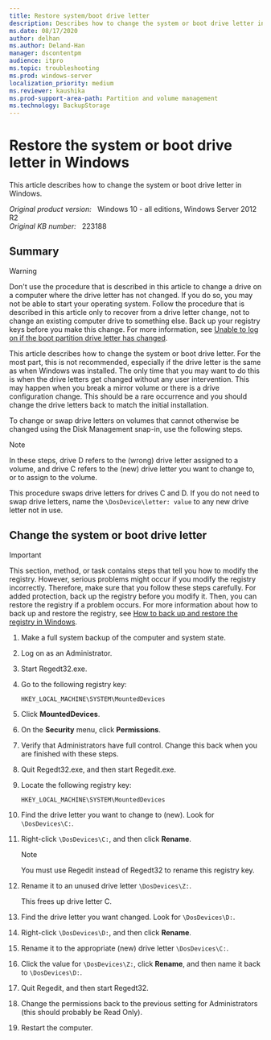 ```yaml
---
title: Restore system/boot drive letter
description: Describes how to change the system or boot drive letter in Windows.
ms.date: 08/17/2020
author: delhan
ms.author: Deland-Han
manager: dscontentpm
audience: itpro
ms.topic: troubleshooting
ms.prod: windows-server
localization_priority: medium
ms.reviewer: kaushika
ms.prod-support-area-path: Partition and volume management
ms.technology: BackupStorage
---
```

# Restore the system or boot drive letter in Windows  

This article describes how to change the system or boot drive letter in Windows.

_Original product version:_ &nbsp; Windows 10 - all editions, Windows Server 2012 R2  
_Original KB number:_ &nbsp; 223188

## Summary

> [!WARNING]
> Don't use the procedure that is described in this article to change a drive on a computer where the drive letter has not changed. If you do so, you may not be able to start your operating system. Follow the procedure that is described in this article only to recover from a drive letter change, not to change an existing computer drive to something else. Back up your registry keys before you make this change. For more information, see [Unable to log on if the boot partition drive letter has changed](https://support.microsoft.com/help/249321).

This article describes how to change the system or boot drive letter. For the most part, this is not recommended, especially if the drive letter is the same as when Windows was installed. The only time that you may want to do this is when the drive letters get changed without any user intervention. This may happen when you break a mirror volume or there is a drive configuration change. This should be a rare occurrence and you should change the drive letters back to match the initial installation.

To change or swap drive letters on volumes that cannot otherwise be changed using the Disk Management snap-in, use the following steps.

> [!NOTE]
> In these steps, drive D refers to the (wrong) drive letter assigned to a volume, and drive C refers to the (new) drive letter you want to change to, or to assign to the volume.

This procedure swaps drive letters for drives C and D. If you do not need to swap drive letters, name the `\DosDevice\letter: value` to any new drive letter not in use.

## Change the system or boot drive letter

> [!IMPORTANT]
> This section, method, or task contains steps that tell you how to modify the registry. However, serious problems might occur if you modify the registry incorrectly. Therefore, make sure that you follow these steps carefully. For added protection, back up the registry before you modify it. Then, you can restore the registry if a problem occurs. For more information about how to back up and restore the registry, see [How to back up and restore the registry in Windows](https://support.microsoft.com/help/322756).

1. Make a full system backup of the computer and system state.
2. Log on as an Administrator.
3. Start Regedt32.exe.
4. Go to the following registry key:

    `HKEY_LOCAL_MACHINE\SYSTEM\MountedDevices`

5. Click **MountedDevices**.
6. On the **Security** menu, click **Permissions**.
7. Verify that Administrators have full control. Change this back when you are finished with these steps.
8. Quit Regedt32.exe, and then start Regedit.exe.
9. Locate the following registry key:

    `HKEY_LOCAL_MACHINE\SYSTEM\MountedDevices`

10. Find the drive letter you want to change to (new). Look for `\DosDevices\C:`.
11. Right-click `\DosDevices\C:`, and then click **Rename**.

    > [!NOTE]
    > You must use Regedit instead of Regedt32 to rename this registry key.

12. Rename it to an unused drive letter `\DosDevices\Z:`.

    This frees up drive letter C.

13. Find the drive letter you want changed. Look for `\DosDevices\D:`.
14. Right-click `\DosDevices\D:`, and then click **Rename**.
15. Rename it to the appropriate (new) drive letter `\DosDevices\C:`.
16. Click the value for `\DosDevices\Z:`, click **Rename**, and then name it back to `\DosDevices\D:`.
17. Quit Regedit, and then start Regedt32.
18. Change the permissions back to the previous setting for Administrators (this should probably be Read Only).
19. Restart the computer.
